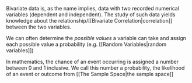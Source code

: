 Bivariate data is, as the name implies, data with two recorded numerical variables (dependent and independent). The study of such data yields knowledge about the relationship/[[Bivariate Correlation|correlation]] between the two variables. 

We can often determine the *possible values* a variable can take and assign each possible value a probability (e.g. [[Random Variables|random variables]])

In mathematics, the chance of an event occurring is assigned a number between 0 and 1 inclusive. We call this number a probability, the likelihood of an event or outcome from [[The Sample Space|the sample space]]